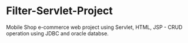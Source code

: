 # Filter-Servlet-Project
Mobile Shop e-commerce web project using Servlet, HTML, JSP - CRUD operation using JDBC and oracle databse.
